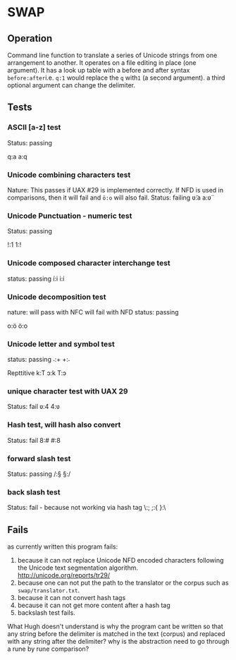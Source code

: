# SWAP

## Operation

Command line function to translate a series of Unicode strings from one arrangement to another. It operates on a file editing in place (one argument). It has a look up table with a before and after syntax `before:after`i.e. `q:1` would replace the `q` with`1` (a second argument). a third optional argument can change the delimiter.

## Tests

### ASCII [a-z] test
Status: passing

q:a
a:q

### Unicode combining characters test
Nature: This passes if UAX \#29 is implemented correctly. If NFD is used in comparisons, then it will fail and `ö:o` will also fail.
Status: failing
ʋ̈:a
a:ʋ̈

### Unicode Punctuation - numeric test
Status: passing

!:1
1:!

### Unicode composed character interchange test
status: passing
í:i
i:í

### Unicode decomposition test
nature: will pass with NFC will fail with NFD
status: passing

o:ö
ö:o

### Unicode letter and symbol test
status: passing
˗:+
+:˗

Repttitive
k:T
ɔ:k
T:ɔ
### unique character test with UAX 29
Status: fail
ʋ:4
4:ʋ

### Hash test, will hash also convert
Status: fail
8:\#
\#:8

### forward slash test
Status: passing
/:§
§:/

### back slash test
Status: fail - because not working via hash tag
\\:;
;:{
}:\

## Fails
as currently written this program fails:

1. because it can not replace Unicode NFD encoded characters following the Unicode text segmentation algorithm. http://unicode.org/reports/tr29/
2. because one can not put the path to the translator or the corpus such as `swap/translator.txt`.
3. because it can not convert hash tags
4. because it can not get more content after a hash tag
5. backslash test fails.


What Hugh doesn't understand is why the program cant be written so that any string before the delimiter is matched in the text (corpus) and replaced with any string after the delimiter? why is the abstraction need to go through a rune by rune comparison?
